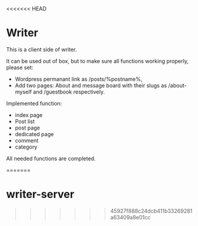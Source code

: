 <<<<<<< HEAD
# Writer

This is a client side of writer.

It can be used out of box, but to make sure all functions working properly, please set:
- Wordpress permanant link as /posts/%postname%,
- Add two pages: About and message board with their slugs as /about-myself and /guestbook respectively.

Implemented function:
- index page
- Post list
- post page
- dedicated page
- comment
- category

All needed functions are completed. 


=======
# writer-server
>>>>>>> 45927f888c24dcb411b33269281a63409a8e01cc

